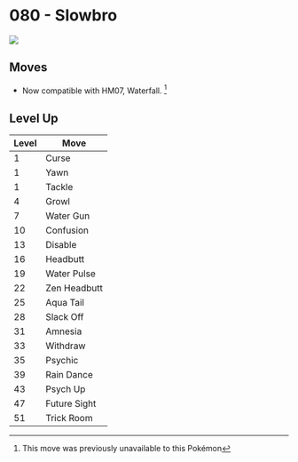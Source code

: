 # 080 - Slowbro
![][080]

## Moves

 - Now compatible with HM07, Waterfall. [^1]

## Level Up

Level | Move
---   | ---
  1   | Curse
  1   | Yawn
  1   | Tackle
  4   | Growl
  7   | Water Gun
 10   | Confusion
 13   | Disable
 16   | Headbutt
 19   | Water Pulse
 22   | Zen Headbutt
 25   | Aqua Tail
 28   | Slack Off
 31   | Amnesia
 33   | Withdraw
 35   | Psychic
 39   | Rain Dance
 43   | Psych Up
 47   | Future Sight
 51   | Trick Room



[080]: ../img/pokemon/080.png

[^1]: This move was previously unavailable to this Pokémon
